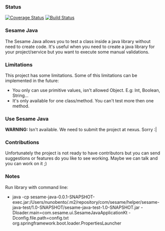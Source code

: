 ### Status
[![Coverage Status](https://coveralls.io/repos/github/nbentoneves/sesame-java/badge.svg?branch=master)](https://coveralls.io/github/nbentoneves/sesame-java?branch=master)
[![Build Status](https://travis-ci.org/nbentoneves/sesame-java.svg?branch=master)](https://travis-ci.org/nbentoneves/sesame-java)

### Sesame Java
The Sesame Java allows you to test a class inside a java library without need to create code. It's useful when you need to 
create a java library for your project/service but you want to execute some manual validations.

### Limitations
This project has some limitations. Some of this limitations can be implemented in the future:

- You only can use primitive values, isn't allowed Object. E.g: Int, Boolean, String...
- It's only available for one class/method. You can't test more then one method.

### Use Sesame Java

**WARNING:** Isn't available. We need to submit the project at nexus. Sorry :|

### Contributions
Unfortunately the project is not ready to have contributors but you can send suggestions or features do you
like to see working. Maybe we can talk and you can work on it ;) 

### Notes

Run library with command line:
- java -cp sesame-java-0.0.1-SNAPSHOT-exec.jar:/Users/nunobento/.m2/repository/com/sesame/helper/sesame-java-test/1.0-SNAPSHOT/sesame-java-test-1.0-SNAPSHOT.jar -Dloader.main=com.sesame.ui.SesameJavaApplicationKt -Dconfig.file.path=config.txt org.springframework.boot.loader.PropertiesLauncher

